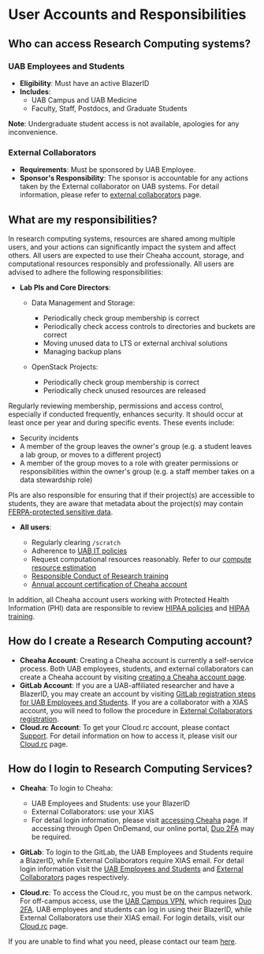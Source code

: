 # User Accounts and Responsibilities

## Who can access Research Computing systems?

### UAB Employees and Students

- **Eligibility**: Must have an active BlazerID
- **Includes**:
    - UAB Campus and UAB Medicine
    - Faculty, Staff, Postdocs, and Graduate Students

**Note**: Undergraduate student access is not available, apologies for any inconvenience.

### External Collaborators

- **Requirements**: Must be sponsored by UAB Employee.
- **Sponsor's Responsibility**: The sponsor is accountable for any actions taken by the External collaborator on UAB systems. For detail information, please refer to [external collaborators](./xias/index.md/#external-collaborator-xias-accounts) page.

## What are my responsibilities?

In research computing systems, resources are shared among multiple users, and your actions can significantly impact the system and affect others. All users are expected to use their Cheaha account, storage, and computational resources responsibly and professionally. All users are advised to adhere the following responsibilities:

- **Lab PIs and Core Directors**:

    - Data Management and Storage:
        - Periodically check group membership is correct
        - Periodically check access controls to directories and buckets are correct
        - Moving unused data to LTS or external archival solutions
        - Managing backup plans

    - OpenStack Projects:

        - Periodically check group membership is correct
        - Periodically check unused resources are released

Regularly reviewing membership, permissions and access control, especially if conducted frequently, enhances security. It should occur at least once per year and during specific events. These events include:

- Security incidents
- A member of the group leaves the owner's group (e.g. a student leaves a lab group, or moves to a different project)
- A member of the group moves to a role with greater permissions or responsibilities within the owner's group (e.g. a staff member takes on a data stewardship role)

PIs are also responsible for ensuring that if their project(s) are accessible to students, they are aware that metadata about the project(s) may contain [FERPA-protected sensitive data](https://www.uab.edu/registrar/ferpa/faculty-staff).

- **All users**:

    - Regularly clearing `/scratch`
    - Adherence to [UAB IT policies](https://www.uab.edu/it/home/policies)
    - Request computational resources reasonably. Refer to our [compute resource estimation](../cheaha/job_efficiency.md/#estimating-compute-resources)
    - [Responsible Conduct of Research training](https://www.uab.edu/research/home/responsible-conduct-of-research)
    - [Annual account certification of Cheaha account](../account_management/cheaha_account/index.md/#account-requires-certification)

In addition, all Cheaha account users working with Protected Health Information (PHI) data are responsible to review [HIPAA policies](https://www.uab.edu/it/home/policies/compliance/hipaa) and
[HIPAA training](https://www.uab.edu/compliance/areas-of-focus/privacy/training).

## How do I create a Research Computing account?

- **Cheaha Account**: Creating a Cheaha account is currently a self-service process. Both UAB employees, students, and external collaborators can create a Cheaha account by visiting [creating a Cheaha account page](./cheaha_account/index.md).
- **GitLab Account**: If you are a UAB-affiliated researcher and have a BlazerID, you may create an account by visiting [GitLab registration steps for UAB Employees and Students](./gitlab_account.md/#uab-gitlab-registration). If you are a collaborator with a XIAS account, you will need to follow the procedure in [External Collaborators registration](./gitlab_account.md/#xias-external-collaborator-registration).
- **Cloud.rc Account**: To get your Cloud.rc account, please contact [Support](../help/support.md). For detail information on how to access it, please visit our [Cloud.rc](../uab_cloud/index.md) page.

## How do I login to Research Computing Services?

- **Cheaha**: To login to Cheaha:
    - UAB Employees and Students: use your BlazerID
    - External Collaborators: use your XIAS
    - For detail login information, please visit [accessing Cheaha](../cheaha/getting_started.md/#accessing-cheaha) page.  If accessing through Open OnDemand, our online portal, [Duo 2FA](https://www.uab.edu/it/home/security/2-factor) may be required.

- **GitLab**: To login  to the GitLab, the UAB Employees and Students require a BlazerID, while External Collaborators require XIAS email. For detail login information visit the [UAB Employees and Students](./gitlab_account.md/#uab-gitlab-registration) and [External Collaborators](./gitlab_account.md/#xias-external-collaborator-registration) pages respectively.

- **Cloud.rc**: To access the Cloud.rc, you must be on the campus network. For off-campus access, use the [UAB Campus VPN](https://www.uab.edu/it/home/tech-solutions/network/vpn), which requires [Duo 2FA](https://www.uab.edu/it/home/security/2-factor).
UAB employees and students can log in using their BlazerID, while External Collaborators use their XIAS email. For login details, visit our [Cloud.rc](../uab_cloud/index.md/#first-steps) page.

If you are unable to find what you need, please contact our team [here](../index.md#how-to-contact-us).